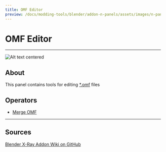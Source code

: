 ```yaml
---
title: OMF Editor
preview: /docs/modding-tools/blender/addon-n-panels/assets/images/n-panel-omf-editor.png
---
```


# OMF Editor

___

![Alt text centered](assets/images/n-panel-omf-editor.png)

## About

This panel contains tools for editing [*.omf](../../../references/file-formats/animations/omf.md) files

## Operators

- [Merge OMF](../addon-operators/operator-merge-omf.md)

___

## Sources

[Blender X-Ray Addon Wiki on GitHub](https://github.com/PavelBlend/blender-xray/wiki/Panel-OMF-Editor)

